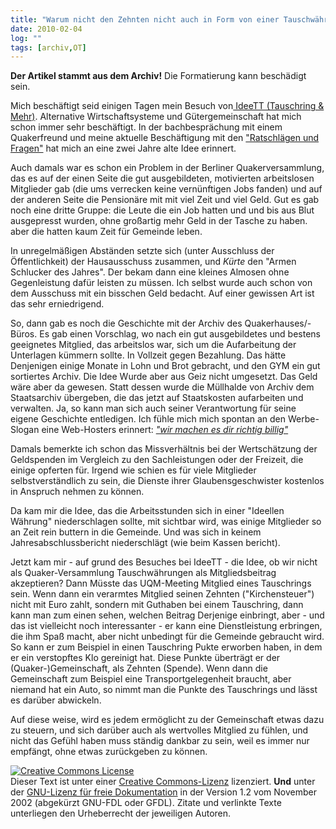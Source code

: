 ```yaml
---
title: "Warum nicht den Zehnten nicht auch in Form von einer Tauschwährung?"
date: 2010-02-04
log: ""
tags: [archiv,OT]
---
```

**Der Artikel stammt aus dem Archiv!** Die Formatierung kann beschädigt sein.

Mich beschäftigt seid einigen Tagen mein Besuch von<a href="http://www.ideett.de/index.php?id=39"> IdeeTT (Tauschring & Mehr)</a>. Alternative Wirtschaftsysteme und Gütergemeinschaft hat mich schon immer sehr beschäftigt. In der  bachbesprächung mit einem Quakerfreund und meine aktuelle Beschäftigung mit den <a href="http://www.the-independent-friend.de/?q=node/597">"Ratschlägen und Fragen"</a> hat mich an eine zwei Jahre alte Idee erinnert.
<!--break-->
Auch damals war es schon ein Problem in der Berliner Quakerversammlung, das es auf der einen Seite die gut ausgebildeten, motivierten arbeitslosen Mitglieder gab (die ums verrecken keine vernünftigen Jobs fanden) und auf der anderen Seite die Pensionäre mit mit viel Zeit und viel Geld. Gut es gab noch eine dritte Gruppe: die Leute die ein Job hatten und und bis aus Blut ausgepresst wurden, ohne großartig mehr Geld in der Tasche zu haben. aber die hatten kaum Zeit für Gemeinde leben. 

In unregelmäßigen Abständen setzte sich (unter Ausschluss der Öffentlichkeit) der  Hausausschuss zusammen, und <i>Kürte</i> den "Armen Schlucker des Jahres". Der bekam dann eine kleines Almosen ohne Gegenleistung dafür leisten zu müssen. Ich selbst wurde auch schon von dem Ausschuss mit ein bisschen Geld bedacht. Auf einer gewissen Art ist das sehr erniedrigend.

So, dann gab es noch die Geschichte mit der Archiv des Quakerhauses/-Büros. Es 
gab einen Vorschlag, wo nach ein gut ausgebildetes und bestens geeignetes Mitglied, das arbeitslos war, sich um die Aufarbeitung der Unterlagen kümmern sollte. In Vollzeit gegen Bezahlung. Das hätte Denjenigen einige Monate in Lohn und Brot gebracht, und den GYM ein gut sortiertes Archiv. Die Idee Wurde aber aus Geiz nicht umgesetzt. Das Geld wäre aber da gewesen. Statt dessen wurde die Müllhalde von Archiv dem Staatsarchiv übergeben, die das jetzt auf Staatskosten aufarbeiten und verwalten. Ja, so kann man sich auch seiner Verantwortung für seine eigene Geschichte entledigen. Ich fühle mich mich spontan an den Werbe-Slogan eine Web-Hosters erinnert: <i><a href="http://blog.fefe.de/richtig-billig.jpg">"wir machen es dir richtig billig"</a></i>

Damals bemerkte ich schon das Missverhältnis bei der Wertschätzung der Geldspenden im Vergleich zu den Sachleistungen oder der Freizeit, die einige opferten für. Irgend wie schien es für viele Mitglieder selbstverständlich zu sein, die Dienste ihrer Glaubensgeschwister kostenlos in Anspruch nehmen zu können.  

Da kam mir die Idee, das die Arbeitsstunden sich in einer "Ideellen Währung" 
niederschlagen sollte, mit sichtbar wird, was einige Mitglieder so an Zeit 
rein buttern in die Gemeinde. Und was sich in keinem Jahresabschlussbericht niederschlägt (wie beim Kassen bericht).

Jetzt kam mir - auf grund des Besuches bei IdeeTT - die Idee, ob wir nicht als Quaker-Versammlung Tauschwährungen als Mitgliedsbeitrag akzeptieren? Dann Müsste das  UQM-Meeting Mitglied eines Tauschrings sein. Wenn dann ein verarmtes Mitglied seinen Zehnten ("Kirchensteuer") nicht mit Euro zahlt, sondern mit Guthaben bei einem Tauschring, dann kann man zum einen sehen, welchen Beitrag Derjenige einbringt, aber - und das ist vielleicht noch interessanter - er kann eine Dienstleistung erbringen, die ihm Spaß macht, aber nicht unbedingt für die Gemeinde gebraucht wird. So kann er zum Beispiel in einen Tauschring Pukte erworben haben, in dem er ein verstopftes Klo gereinigt hat. Diese Punkte überträgt er der (Quaker-)Gemeinschaft, als Zehnten (Spende). Wenn dann die Gemeinschaft zum Beispiel eine Transportgelegenheit braucht, aber niemand hat ein Auto, so nimmt man die Punkte des Tauschrings und lässt es darüber abwickeln.

Auf diese weise, wird es jedem ermöglicht zu der Gemeinschaft etwas dazu zu steuern, und sich darüber auch als wertvolles Mitglied zu fühlen, und nicht das Gefühl haben muss ständig dankbar zu sein, weil es immer nur empfängt, ohne etwas zurückgeben zu können.




 <a rel="license" href="http://creativecommons.org/licenses/by-sa/3.0/de/"><img alt="Creative Commons License" style="border-width:0" src="http://i.creativecommons.org/l/by-sa/3.0/de/88x31.png" /></a><br />Dieser <span xmlns:dc="http://purl.org/dc/elements/1.1/" href="http://purl.org/dc/dcmitype/Text" rel="dc:type">Text</span> ist unter einer <a rel="license" href="http://creativecommons.org/licenses/by-sa/3.0/de/">Creative Commons-Lizenz</a> lizenziert. **Und** unter der <a href="http://de.wikipedia.org/wiki/GFDL">GNU-Lizenz für freie Dokumentation</a> in der Version 1.2 vom November 2002 (abgekürzt GNU-FDL oder GFDL). Zitate und verlinkte Texte unterliegen den Urheberrecht der jeweiligen Autoren.
